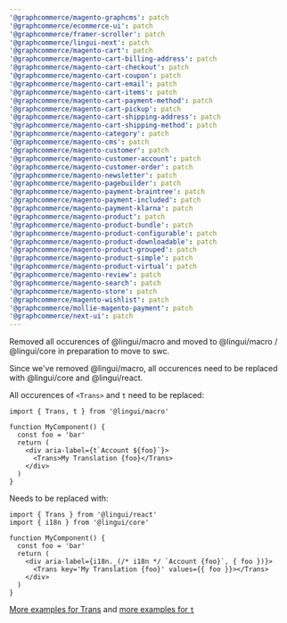 ```yaml
---
'@graphcommerce/magento-graphcms': patch
'@graphcommerce/ecommerce-ui': patch
'@graphcommerce/framer-scroller': patch
'@graphcommerce/lingui-next': patch
'@graphcommerce/magento-cart': patch
'@graphcommerce/magento-cart-billing-address': patch
'@graphcommerce/magento-cart-checkout': patch
'@graphcommerce/magento-cart-coupon': patch
'@graphcommerce/magento-cart-email': patch
'@graphcommerce/magento-cart-items': patch
'@graphcommerce/magento-cart-payment-method': patch
'@graphcommerce/magento-cart-pickup': patch
'@graphcommerce/magento-cart-shipping-address': patch
'@graphcommerce/magento-cart-shipping-method': patch
'@graphcommerce/magento-category': patch
'@graphcommerce/magento-cms': patch
'@graphcommerce/magento-customer': patch
'@graphcommerce/magento-customer-account': patch
'@graphcommerce/magento-customer-order': patch
'@graphcommerce/magento-newsletter': patch
'@graphcommerce/magento-pagebuilder': patch
'@graphcommerce/magento-payment-braintree': patch
'@graphcommerce/magento-payment-included': patch
'@graphcommerce/magento-payment-klarna': patch
'@graphcommerce/magento-product': patch
'@graphcommerce/magento-product-bundle': patch
'@graphcommerce/magento-product-configurable': patch
'@graphcommerce/magento-product-downloadable': patch
'@graphcommerce/magento-product-grouped': patch
'@graphcommerce/magento-product-simple': patch
'@graphcommerce/magento-product-virtual': patch
'@graphcommerce/magento-review': patch
'@graphcommerce/magento-search': patch
'@graphcommerce/magento-store': patch
'@graphcommerce/magento-wishlist': patch
'@graphcommerce/mollie-magento-payment': patch
'@graphcommerce/next-ui': patch
---
```


Removed all occurences of @lingui/macro and moved to @lingui/macro / @lingui/core in preparation to move to swc.

Since we've removed @lingui/macro, all occurences need to be replaced with @lingui/core and @lingui/react.

All occurences of `<Trans>` and `t` need to be replaced:

```tsx
import { Trans, t } from '@lingui/macro'

function MyComponent() {
  const foo = 'bar'
  return (
    <div aria-label={t`Account ${foo}`}>
      <Trans>My Translation {foo}</Trans>
    </div>
  )
}
```

Needs to be replaced with:

```tsx
import { Trans } from '@lingui/react'
import { i18n } from '@lingui/core'

function MyComponent() {
  const foo = 'bar'
  return (
    <div aria-label={i18n._(/* i18n */ `Account {foo}`, { foo })}>
      <Trans key='My Translation {foo}' values={{ foo }}></Trans>
    </div>
  )
}
```

[More examples for Trans](https://lingui.js.org/ref/macro.html#examples-of-jsx-macros) and [more examples for `t`](https://lingui.js.org/ref/macro.html#examples-of-js-macros)
